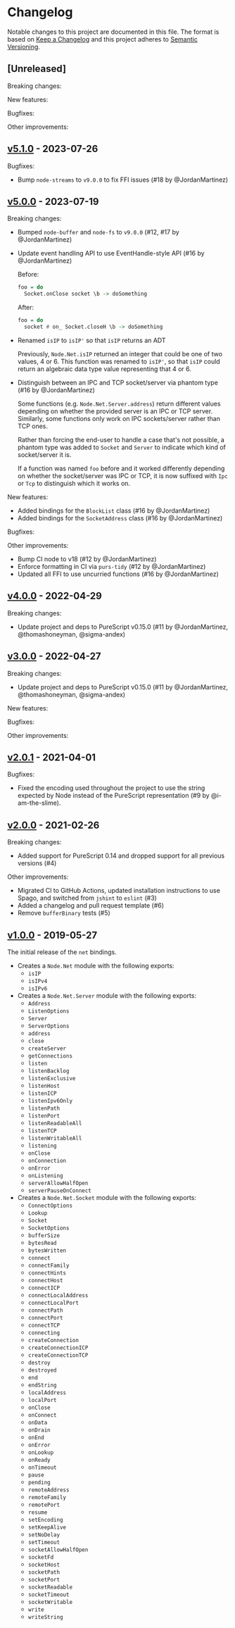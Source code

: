 # Changelog

Notable changes to this project are documented in this file. The format is based on [Keep a Changelog](https://keepachangelog.com/en/1.0.0/) and this project adheres to [Semantic Versioning](https://semver.org/spec/v2.0.0.html).

## [Unreleased]

Breaking changes:

New features:

Bugfixes:

Other improvements:

## [v5.1.0](https://github.com/purescript-node/purescript-node-net/releases/tag/v5.1.0) - 2023-07-26

Bugfixes:
- Bump `node-streams` to `v9.0.0` to fix FFI issues (#18 by @JordanMartinez)

## [v5.0.0](https://github.com/purescript-node/purescript-node-net/releases/tag/v5.0.0) - 2023-07-19

Breaking changes:
- Bumped `node-buffer` and `node-fs` to `v9.0.0` (#12, #17 by @JordanMartinez)
- Update event handling API to use EventHandle-style API (#16 by @JordanMartinez)

  Before:
  ```purs
  foo = do
    Socket.onClose socket \b -> doSomething
  ```

  After:
  ```purs
  foo = do
    socket # on_ Socket.closeH \b -> doSomething
  ```
- Renamed `isIP` to `isIP'` so that `isIP` returns an ADT

  Previously, `Node.Net.isIP` returned an integer that could be one of two values,
  4 or 6. This function was renamed to `isIP'`, so that `isIP` could return
  an algebraic data type value representing that 4 or 6.
- Distinguish between an IPC and TCP socket/server via phantom type (#16 by @JordanMartinez)

  Some functions (e.g. `Node.Net.Server.address`) return different values depending on whether
  the provided server is an IPC or TCP server. Similarly, some functions
  only work on IPC sockets/server rather than TCP ones.
  
  Rather than forcing the end-user to handle a case that's not possible,
  a phantom type was added to `Socket` and `Server` to indicate which 
  kind of socket/server it is.

  If a function was named `foo` before and it worked differently depending on
  whether the socket/server was IPC or TCP, it is now suffixed with `Ipc` or `Tcp`
  to distinguish which it works on.

New features:
- Added bindings for the `BlockList` class (#16 by @JordanMartinez)
- Added bindings for the `SocketAddress` class (#16 by @JordanMartinez)

Bugfixes:

Other improvements:
- Bump CI node to v18 (#12 by @JordanMartinez)
- Enforce formatting in CI via `purs-tidy` (#12 by @JordanMartinez)
- Updated all FFI to use uncurried functions (#16 by @JordanMartinez)

## [v4.0.0](https://github.com/purescript-node/purescript-node-net/releases/tag/v4.0.0) - 2022-04-29

Breaking changes:
- Update project and deps to PureScript v0.15.0 (#11 by @JordanMartinez, @thomashoneyman, @sigma-andex)

## [v3.0.0](https://github.com/purescript-node/purescript-node-net/releases/tag/v3.0.0) - 2022-04-27

Breaking changes:
- Update project and deps to PureScript v0.15.0 (#11 by @JordanMartinez, @thomashoneyman, @sigma-andex)

New features:

Bugfixes:

Other improvements:

## [v2.0.1](https://github.com/purescript-node/purescript-node-net/releases/tag/v2.0.1) - 2021-04-01

Bugfixes:
  - Fixed the encoding used throughout the project to use the string expected by Node instead of the PureScript representation (#9 by @i-am-the-slime).

## [v2.0.0](https://github.com/purescript-node/purescript-node-net/releases/tag/v2.0.0) - 2021-02-26

Breaking changes:
  - Added support for PureScript 0.14 and dropped support for all previous versions (#4)

Other improvements:
  - Migrated CI to GitHub Actions, updated installation instructions to use Spago, and switched from `jshint` to `eslint` (#3)
  - Added a changelog and pull request template (#6)
  - Remove `bufferBinary` tests (#5)

## [v1.0.0](https://github.com/purescript-node/purescript-node-net/releases/tag/v1.0.0) - 2019-05-27

The initial release of the `net` bindings.

* Creates a `Node.Net` module with the following exports:
    * `isIP`
    * `isIPv4`
    * `isIPv6`
* Creates a `Node.Net.Server` module with the following exports:
    * `Address`
    * `ListenOptions`
    * `Server`
    * `ServerOptions`
    * `address`
    * `close`
    * `createServer`
    * `getConnections`
    * `listen`
    * `listenBacklog`
    * `listenExclusive`
    * `listenHost`
    * `listenICP`
    * `listenIpv6Only`
    * `listenPath`
    * `listenPort`
    * `listenReadableAll`
    * `listenTCP`
    * `listenWritableAll`
    * `listening`
    * `onClose`
    * `onConnection`
    * `onError`
    * `onListening`
    * `serverAllowHalfOpen`
    * `serverPauseOnConnect`
* Creates a `Node.Net.Socket` module with the following exports:
    * `ConnectOptions`
    * `Lookup`
    * `Socket`
    * `SocketOptions`
    * `bufferSize`
    * `bytesRead`
    * `bytesWritten`
    * `connect`
    * `connectFamily`
    * `connectHints`
    * `connectHost`
    * `connectICP`
    * `connectLocalAddress`
    * `connectLocalPort`
    * `connectPath`
    * `connectPort`
    * `connectTCP`
    * `connecting`
    * `createConnection`
    * `createConnectionICP`
    * `createConnectionTCP`
    * `destroy`
    * `destroyed`
    * `end`
    * `endString`
    * `localAddress`
    * `localPort`
    * `onClose`
    * `onConnect`
    * `onData`
    * `onDrain`
    * `onEnd`
    * `onError`
    * `onLookup`
    * `onReady`
    * `onTimeout`
    * `pause`
    * `pending`
    * `remoteAddress`
    * `remoteFamily`
    * `remotePort`
    * `resume`
    * `setEncoding`
    * `setKeepAlive`
    * `setNoDelay`
    * `setTimeout`
    * `socketAllowHalfOpen`
    * `socketFd`
    * `socketHost`
    * `socketPath`
    * `socketPort`
    * `socketReadable`
    * `socketTimeout`
    * `socketWritable`
    * `write`
    * `writeString`

